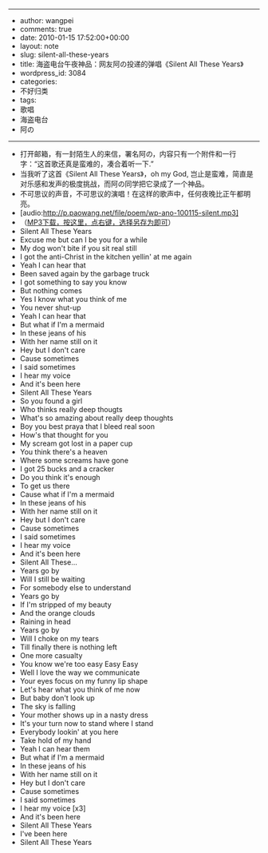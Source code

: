 - --
- author: wangpei
- comments: true
- date: 2010-01-15 17:52:00+00:00
- layout: note
- slug: silent-all-these-years
- title: 海盗电台午夜神品：网友阿の投递的弹唱《Silent All These Years》
- wordpress_id: 3084
- categories:
- 不好归类
- tags:
- 歌唱
- 海盗电台
- 阿の
- --
- 打开邮箱，有一封陌生人的来信，署名阿の，内容只有一个附件和一行字：“这首歌还真是蛮难的，凑合着听一下.”
- 当我听了这首《Silent All These Years》，oh my God, 岂止是蛮难，简直是对乐感和发声的极度挑战，而阿の同学把它录成了一个神品。
- 不可思议的声音，不可思议的演唱！在这样的歌声中，任何夜晚比正午都明亮。
- [audio:http://p.paowang.net/file/poem/wp-ano-100115-silent.mp3]
- （[MP3下载，按这里，点右键，选择另存为即可](http://p.paowang.net/file/poem/wp-ano-100115-silent.mp3)）
- Silent All These Years
- Excuse me but can I be you for a while
- My dog won't bite if you sit real still
- I got the anti-Christ in the kitchen yellin' at me again
- Yeah I can hear that
- Been saved again by the garbage truck
- I got something to say you know
- But nothing comes
- Yes I know what you think of me
- You never shut-up
- Yeah I can hear that
- But what if I'm a mermaid
- In these jeans of his
- With her name still on it
- Hey but I don't care
- Cause sometimes
- I said sometimes
- I hear my voice
- And it's been here
- Silent All These Years
- So you found a girl
- Who thinks really deep thougts
- What's so amazing about really deep thoughts
- Boy you best praya that I bleed real soon
- How's that thought for you
- My scream got lost in a paper cup
- You think there's a heaven
- Where some screams have gone
- I got 25 bucks and a cracker
- Do you think it's enough
- To get us there
- Cause what if I'm a mermaid
- In these jeans of his
- With her name still on it
- Hey but I don't care
- Cause sometimes
- I said sometimes
- I hear my voice
- And it's been here
- Silent All These...
- Years go by
- Will I still be waiting
- For somebody else to understand
- Years go by
- If I'm stripped of my beauty
- And the orange clouds
- Raining in head
- Years go by
- Will I choke on my tears
- Till finally there is nothing left
- One more casualty
- You know we're too easy Easy Easy
- Well I love the way we communicate
- Your eyes focus on my funny lip shape
- Let's hear what you think of me now
- But baby don't look up
- The sky is falling
- Your mother shows up in a nasty dress
- It's your turn now to stand where I stand
- Everybody lookin' at you here
- Take hold of my hand
- Yeah I can hear them
- But what if I'm a mermaid
- In these jeans of his
- With her name still on it
- Hey but I don't care
- Cause sometimes
- I said sometimes
- I hear my voice [x3]
- And it's been here
- Silent All These Years
- I've been here
- Silent All These Years 
